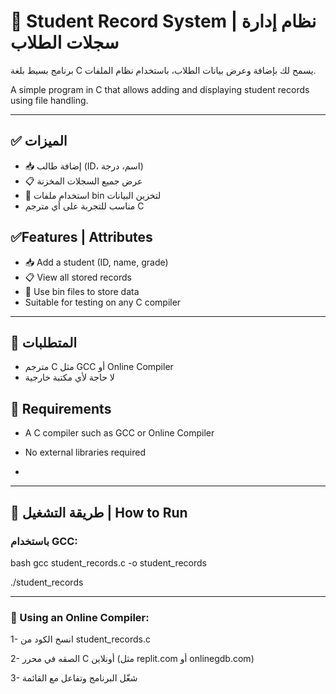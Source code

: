 # 🧾 Student Record System | نظام إدارة سجلات الطلاب

برنامج بسيط بلغة C يسمح لك بإضافة وعرض بيانات الطلاب، باستخدام نظام الملفات.

A simple program in C that allows adding and displaying student records using file handling.

---

## ✅ الميزات 

- 📥 إضافة طالب (ID، اسم، درجة)
- 📋 عرض جميع السجلات المخزنة
- 💾 استخدام ملفات bin لتخزين البيانات
- مناسب للتجربة على أي مترجم C


## ✅Features | Attributes

- 📥 Add a student (ID, name, grade)
- 📋 View all stored records
- 💾 Use bin files to store data
- Suitable for testing on any C compiler

  
---

## 🧰 المتطلبات 

- مترجم C مثل GCC أو Online Compiler  
- لا حاجة لأي مكتبة خارجية

## 🧰 Requirements

- A C compiler such as GCC or Online Compiler
- No external libraries required

- 
---

## 🚀 طريقة التشغيل | How to Run

### باستخدام GCC:

bash
gcc student_records.c -o student_records

./student_records 

---

### 📝 Using an Online Compiler:
1- انسخ الكود من student_records.c

2- الصقه في محرر C أونلاين (مثل replit.com أو onlinegdb.com) 

3- شغّل البرنامج وتفاعل مع القائمة
